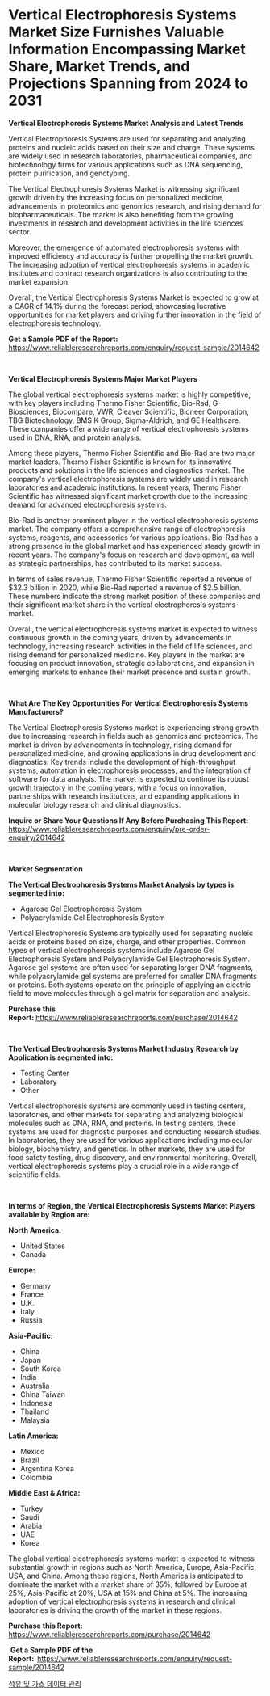 <p><h1>Vertical Electrophoresis Systems Market Size Furnishes Valuable Information Encompassing Market Share, Market Trends, and Projections Spanning from 2024 to 2031</h1></p><p><strong>Vertical Electrophoresis Systems Market Analysis and Latest Trends</strong></p>
<p><p>Vertical Electrophoresis Systems are used for separating and analyzing proteins and nucleic acids based on their size and charge. These systems are widely used in research laboratories, pharmaceutical companies, and biotechnology firms for various applications such as DNA sequencing, protein purification, and genotyping.</p><p>The Vertical Electrophoresis Systems Market is witnessing significant growth driven by the increasing focus on personalized medicine, advancements in proteomics and genomics research, and rising demand for biopharmaceuticals. The market is also benefiting from the growing investments in research and development activities in the life sciences sector.</p><p>Moreover, the emergence of automated electrophoresis systems with improved efficiency and accuracy is further propelling the market growth. The increasing adoption of vertical electrophoresis systems in academic institutes and contract research organizations is also contributing to the market expansion.</p><p>Overall, the Vertical Electrophoresis Systems Market is expected to grow at a CAGR of 14.1% during the forecast period, showcasing lucrative opportunities for market players and driving further innovation in the field of electrophoresis technology.</p></p>
<p><strong>Get a Sample PDF of the Report:&nbsp;</strong> <a href="https://www.reliableresearchreports.com/enquiry/request-sample/2014642">https://www.reliableresearchreports.com/enquiry/request-sample/2014642</a></p>
<p>&nbsp;</p>
<p><strong>Vertical Electrophoresis Systems Major Market Players</strong></p>
<p><p>The global vertical electrophoresis systems market is highly competitive, with key players including Thermo Fisher Scientific, Bio-Rad, G-Biosciences, Biocompare, VWR, Cleaver Scientific, Bioneer Corporation, TBG Biotechnology, BMS K Group, Sigma-Aldrich, and GE Healthcare. These companies offer a wide range of vertical electrophoresis systems used in DNA, RNA, and protein analysis.</p><p>Among these players, Thermo Fisher Scientific and Bio-Rad are two major market leaders. Thermo Fisher Scientific is known for its innovative products and solutions in the life sciences and diagnostics market. The company's vertical electrophoresis systems are widely used in research laboratories and academic institutions. In recent years, Thermo Fisher Scientific has witnessed significant market growth due to the increasing demand for advanced electrophoresis systems.</p><p>Bio-Rad is another prominent player in the vertical electrophoresis systems market. The company offers a comprehensive range of electrophoresis systems, reagents, and accessories for various applications. Bio-Rad has a strong presence in the global market and has experienced steady growth in recent years. The company's focus on research and development, as well as strategic partnerships, has contributed to its market success.</p><p>In terms of sales revenue, Thermo Fisher Scientific reported a revenue of $32.3 billion in 2020, while Bio-Rad reported a revenue of $2.5 billion. These numbers indicate the strong market position of these companies and their significant market share in the vertical electrophoresis systems market.</p><p>Overall, the vertical electrophoresis systems market is expected to witness continuous growth in the coming years, driven by advancements in technology, increasing research activities in the field of life sciences, and rising demand for personalized medicine. Key players in the market are focusing on product innovation, strategic collaborations, and expansion in emerging markets to enhance their market presence and sustain growth.</p></p>
<p>&nbsp;</p>
<p><strong>What Are The Key Opportunities For Vertical Electrophoresis Systems Manufacturers?</strong></p>
<p><p>The Vertical Electrophoresis Systems market is experiencing strong growth due to increasing research in fields such as genomics and proteomics. The market is driven by advancements in technology, rising demand for personalized medicine, and growing applications in drug development and diagnostics. Key trends include the development of high-throughput systems, automation in electrophoresis processes, and the integration of software for data analysis. The market is expected to continue its robust growth trajectory in the coming years, with a focus on innovation, partnerships with research institutions, and expanding applications in molecular biology research and clinical diagnostics.</p></p>
<p><strong>Inquire or Share Your Questions If Any Before Purchasing This Report:</strong> <a href="https://www.reliableresearchreports.com/enquiry/pre-order-enquiry/2014642">https://www.reliableresearchreports.com/enquiry/pre-order-enquiry/2014642</a></p>
<p>&nbsp;</p>
<p><strong>Market Segmentation</strong></p>
<p><strong>The Vertical Electrophoresis Systems Market Analysis by types is segmented into:</strong></p>
<p><ul><li>Agarose Gel Electrophoresis System</li><li>Polyacrylamide Gel Electrophoresis System</li></ul></p>
<p><p>Vertical Electrophoresis Systems are typically used for separating nucleic acids or proteins based on size, charge, and other properties. Common types of vertical electrophoresis systems include Agarose Gel Electrophoresis System and Polyacrylamide Gel Electrophoresis System. Agarose gel systems are often used for separating larger DNA fragments, while polyacrylamide gel systems are preferred for smaller DNA fragments or proteins. Both systems operate on the principle of applying an electric field to move molecules through a gel matrix for separation and analysis.</p></p>
<p><strong>Purchase this Report:&nbsp;</strong><a href="https://www.reliableresearchreports.com/purchase/2014642">https://www.reliableresearchreports.com/purchase/2014642</a></p>
<p>&nbsp;</p>
<p><strong>The Vertical Electrophoresis Systems Market Industry Research by Application is segmented into:</strong></p>
<p><ul><li>Testing Center</li><li>Laboratory</li><li>Other</li></ul></p>
<p><p>Vertical electrophoresis systems are commonly used in testing centers, laboratories, and other markets for separating and analyzing biological molecules such as DNA, RNA, and proteins. In testing centers, these systems are used for diagnostic purposes and conducting research studies. In laboratories, they are used for various applications including molecular biology, biochemistry, and genetics. In other markets, they are used for food safety testing, drug discovery, and environmental monitoring. Overall, vertical electrophoresis systems play a crucial role in a wide range of scientific fields.</p></p>
<p>&nbsp;</p>
<p><strong>In terms of Region, the Vertical Electrophoresis Systems Market Players available by Region are:</strong></p>
<p>
    <p> <strong> North America: </strong>
        <ul>
            <li>United States</li>
            <li>Canada</li>
        </ul>
        </p> 
    <p> <strong> Europe: </strong>
        <ul>
            <li>Germany</li>
            <li>France</li>
            <li>U.K.</li>
            <li>Italy</li>
            <li>Russia</li>
        </ul>
        </p> 
    <p> <strong> Asia-Pacific: </strong>
        <ul>
            <li>China</li>
            <li>Japan</li>
            <li>South Korea</li>
            <li>India</li>
            <li>Australia</li>
            <li>China Taiwan</li>
            <li>Indonesia</li>
            <li>Thailand</li>
            <li>Malaysia</li>
        </ul>
        </p> 
    <p> <strong> Latin America: </strong>
        <ul>
            <li>Mexico</li>
            <li>Brazil</li>
            <li>Argentina Korea</li>
            <li>Colombia</li>
        </ul>
        </p> 
    <p> <strong> Middle East & Africa: </strong>
        <ul>
            <li>Turkey</li>
            <li>Saudi</li>
            <li>Arabia</li>
            <li>UAE</li>
            <li>Korea</li>
        </ul>
    </p>
    </p>
<p><p>The global vertical electrophoresis systems market is expected to witness substantial growth in regions such as North America, Europe, Asia-Pacific, USA, and China. Among these regions, North America is anticipated to dominate the market with a market share of 35%, followed by Europe at 25%, Asia-Pacific at 20%, USA at 15% and China at 5%. The increasing adoption of vertical electrophoresis systems in research and clinical laboratories is driving the growth of the market in these regions.</p></p>
<p><strong>Purchase this Report: </strong><a href="https://www.reliableresearchreports.com/purchase/2014642">https://www.reliableresearchreports.com/purchase/2014642</a></p>
<p>&nbsp;<strong>Get a Sample PDF of the Report:&nbsp;&nbsp;</strong><a href="https://www.reliableresearchreports.com/enquiry/request-sample/2014642">https://www.reliableresearchreports.com/enquiry/request-sample/2014642</a></p>
<p><strong></strong></p>
<p><p><a href="https://medium.com/@crumbles67678/%EC%84%9D%EC%9C%A0-%EB%B0%8F-%EA%B0%80%EC%8A%A4-%EB%8D%B0%EC%9D%B4%ED%84%B0-%EA%B4%80%EB%A6%AC-%EC%8B%9C%EC%9E%A5-%EC%A0%90%EC%9C%A0%EC%9C%A8-%EC%A7%84%ED%99%94-%EB%B0%8F-%EC%8B%9C%EC%9E%A5-%EC%84%B1%EC%9E%A5-%EC%B6%94%EC%84%B8-2024-2031-470a50b806c5">석유 및 가스 데이터 관리</a></p></p>